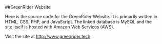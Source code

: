 ##GreenRider Website

Here is the source code for the GreenRider Website.
It is primarily written in HTML, CSS, PHP, and JavaScript.
The linked database is MySQL and the site itself is hosted with Amazon Web Services (AWS).

Visit the site at http://www.greenrider.tech
